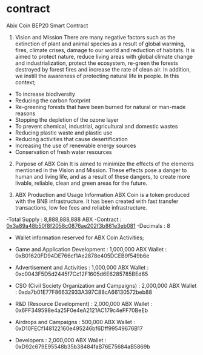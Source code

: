 # contract
Abix Coin BEP20 Smart Contract

1. Vision and Mission
There are many negative factors such as the extinction of plant and animal species as a
result of global warming, fires, climate crises, damage to our world and reduction of habitats. It is
aimed to protect nature, reduce living areas with global climate change and industrialization,
protect the ecosystem, re-green the forests destroyed by forest fires and increase the rate of clean
air.
In addition, we instill the awareness of protecting natural life in people.
In this context;
- To increase biodiversity
- Reducing the carbon footprint
- Re-greening forests that have been burned for natural or man-made reasons
- Stopping the depletion of the ozone layer
- To prevent chemical, industrial, agricultural and domestic wastes
- Reducing plastic waste and plastic use
- Reducing activities that cause desertification
- Increasing the use of renewable energy sources
- Conservation of fresh water resources

2. Purpose of ABX Coin
It is aimed to minimize the effects of the elements mentioned in the Vision and Mission. These
effects pose a danger to human and living life, and as a result of these dangers, to create more
livable, reliable, clean and green areas for the future.

3. ABX Production and Usage Information
ABX Coin is a token produced with the BNB infrastructure. It has been created with fast transfer
transactions, low fee fees and reliable infrastructure.

-Total Supply : 8,888,888,888 ABX
-Contract : <a href="">0x3a89a48b50f8f2058c0876ae202f3b861e3eb081</a>
-Decimals : 8

- Wallet information reserved for ABX Coin Activities;

- Game and Application Development : 1,000,000 ABX
Wallet : 0xB01620FD94DE766cf1Ae2878e405DCEB9f549b6e

- Advertisement and Activities : 1,000,000 ABX
Wallet : 0xc0043F5D5d2445f7Cc12F1605d6E6285785BEd65

- CSO (Civil Society Organization and Campaigns) : 2,000,000 ABX
Wallet : 0xda7b01E77F86632933A397C88cA66130572beb88

- R&D (Resource Development) : 2,000,000 ABX
Wallet : 0x6FF349598e4a25F0e4eA2121AC179c4eFF70BeEb

- Airdrops and Campaigns : 500,000 ABX
Wallet : 0xD10FECf148122160e495246bf6Dff99549676B17

- Developers : 2,000,000 ABX
Wallet : 0xD92c679E95548b35b38484faB76E75684aB5869b
